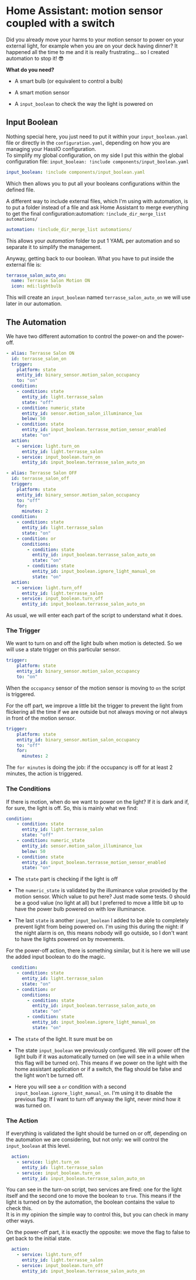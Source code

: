 # Home Assistant: motion sensor coupled with a switch

Did you already move your harms to your motion sensor to power on your external light, for example when you are on your deck having dinner? It happened all the time to me and it is really frustrating... so I created automation to stop it! 😎

**What do you need?**

* A smart bulb (or equivalent to control a bulb)
    
* A smart motion sensor
    
* A `input_boolean` to check the way the light is powered on
    

## **Input Boolean**

Nothing special here, you just need to put it within your `input_boolean.yaml` file or directly in the `configuration.yaml`, depending on how you are managing your HassIO configuration.  
To simplify my global configuration, on my side I put this within the global configuration file: `input_boolean: !include components/input_boolean.yaml`

```yaml
input_boolean: !include components/input_boolean.yaml
```

Which then allows you to put all your booleans configurations within the defined file.

A different way to include external files, which I'm using with automation, is to put a folder instead of a file and ask Home Assistant to merge everything to get the final configuration:automation: `!include_dir_merge_list automations/`

```yaml
automation: !include_dir_merge_list automations/
```

This allows your *automation* folder to put 1 YAML per automation and so separate it to simplify the management.

Anyway, getting back to our boolean. What you have to put inside the external file is:

```yaml
terrasse_salon_auto_on:
  name: Terrasse Salon Motion ON
  icon: mdi:lightbulb
```

This will create an `input_boolean` named `terrasse_salon_auto_on` we will use later in our automation.

## **The Automation**

We have two different automation to control the power-on and the power-off.

```yaml
- alias: Terrasse Salon ON
  id: terrasse_salon_on
  trigger:
    platform: state
    entity_id: binary_sensor.motion_salon_occupancy
    to: "on"
  condition:
    - condition: state
      entity_id: light.terrasse_salon
      state: "off"
    - condition: numeric_state
      entity_id: sensor.motion_salon_illuminance_lux
      below: 50
    - condition: state
      entity_id: input_boolean.terrasse_motion_sensor_enabled
      state: "on"
  action:
    - service: light.turn_on
      entity_id: light.terrasse_salon
    - service: input_boolean.turn_on
      entity_id: input_boolean.terrasse_salon_auto_on

- alias: Terrasse Salon OFF
  id: terrasse_salon_off
  trigger:
    platform: state
    entity_id: binary_sensor.motion_salon_occupancy
    to: "off"
    for:
      minutes: 2
  condition:
    - condition: state
      entity_id: light.terrasse_salon
      state: "on"
    - condition: or
      conditions:
        - condition: state
          entity_id: input_boolean.terrasse_salon_auto_on
          state: "on"
        - condition: state
          entity_id: input_boolean.ignore_light_manual_on
          state: "on"
  action:
    - service: light.turn_off
      entity_id: light.terrasse_salon
    - service: input_boolean.turn_off
      entity_id: input_boolean.terrasse_salon_auto_on
```

As usual, we will enter each part of the script to understand what it does.

### **The Trigger**

We want to turn on and off the light bulb when motion is detected. So we will use a state trigger on this particular sensor.

```yaml
trigger:
    platform: state
    entity_id: binary_sensor.motion_salon_occupancy
    to: "on"
```

When the `occupancy` sensor of the motion sensor is moving to `on` the script is triggered.

For the off part, we improve a little bit the trigger to prevent the light from flickering all the time if we are outside but not always moving or not always in front of the motion sensor.

```yaml
trigger:
    platform: state
    entity_id: binary_sensor.motion_salon_occupancy
    to: "off"
    for:
      minutes: 2
```

The `for minutes` is doing the job: if the occupancy is off for at least 2 minutes, the action is triggered.

### **The Conditions**

If there is motion, when do we want to power on the light? If it is dark and if, for sure, the light is off. So, this is mainly what we find:

```yaml
condition:
    - condition: state
      entity_id: light.terrasse_salon
      state: "off"
    - condition: numeric_state
      entity_id: sensor.motion_salon_illuminance_lux
      below: 50
    - condition: state
      entity_id: input_boolean.terrasse_motion_sensor_enabled
      state: "on"
```

* The `state` part is checking if the light is off
    
* The `numeric_state` is validated by the illuminance value provided by the motion sensor. Which value to put here? Just made some tests. 0 should be a good value (no light at all) but I preferred to move a little bit up to have the power bulb powered on with low illuminance.
    
* The last `state` is another `input_boolean` I added to be able to completely prevent light from being powered on. I'm using this during the night: if the night alarm is on, this means nobody will go outside, so I don't want to have the lights powered on by movements.
    

For the power-off action, there is something similar, but it is here we will use the added input boolean to do the magic.

```yaml
  condition:
    - condition: state
      entity_id: light.terrasse_salon
      state: "on"
    - condition: or
      conditions:
        - condition: state
          entity_id: input_boolean.terrasse_salon_auto_on
          state: "on"
        - condition: state
          entity_id: input_boolean.ignore_light_manual_on
          state: "on"
```

* The `state` of the light. It sure must be on
    
* The state `input_boolean` we previously configured. We will power off the light bulb if it was automatically turned on (we will see in a while when this flag will be turned on). This means if we power on the light with the home assistant application or if a switch, the flag should be false and the light won't be turned off.
    
* Here you will see a `or` condition with a second `input_boolean.ignore_light_manual_on`. I'm using it to disable the previous flag: If I want to turn off anyway the light, never mind how it was turned on.
    

### **The Action**

If everything is validated the light should be turned on or off, depending on the automation we are considering, but not only: we will control the `input_boolean` at this level.

```yaml
  action:
    - service: light.turn_on
      entity_id: light.terrasse_salon
    - service: input_boolean.turn_on
      entity_id: input_boolean.terrasse_salon_auto_on
```

You can see in the turn-on script, two services are fired: one for the light itself and the second one to move the boolean to `true`. This means if the light is turned on by the automation, the boolean contains the value to check this.  
It is in my opinion the simple way to control this, but you can check in many other ways.

On the power-off part, it is exactly the opposite: we move the flag to false to get back to the initial state.

```yaml
  action:
    - service: light.turn_off
      entity_id: light.terrasse_salon
    - service: input_boolean.turn_off
      entity_id: input_boolean.terrasse_salon_auto_on
```